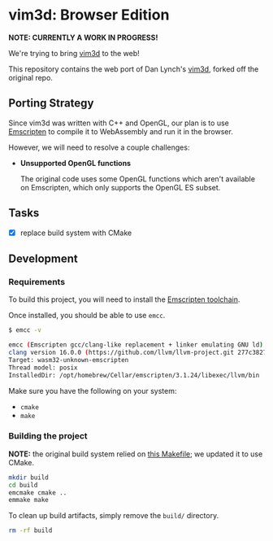 # vim3d: Browser Edition

**NOTE: CURRENTLY A WORK IN PROGRESS!**

We're trying to bring [vim3d](https://vim3d.com) to the web!

This repository contains the web port of Dan Lynch's [vim3d](https://github.com/pyramation/vim3d), forked off the original repo. 

## Porting Strategy

Since vim3d was written with C++ and OpenGL, our plan is to use [Emscripten](https://emscripten.org) to compile it to WebAssembly and run it in the browser.

However, we will need to resolve a couple challenges:

- **Unsupported OpenGL functions**

  The original code uses some OpenGL functions which aren't available on Emscripten, which only supports the OpenGL ES subset.


## Tasks

- [x] replace build system with CMake

## Development

### Requirements

To build this project, you will need to install the [Emscripten toolchain](https://emscripten.org/docs/getting_started/downloads.html).

Once installed, you should be able to use `emcc`.  

```bash
$ emcc -v

emcc (Emscripten gcc/clang-like replacement + linker emulating GNU ld) 3.1.24-git
clang version 16.0.0 (https://github.com/llvm/llvm-project.git 277c382760bf9575cfa2eac73d5ad1db91466d3f)
Target: wasm32-unknown-emscripten
Thread model: posix
InstalledDir: /opt/homebrew/Cellar/emscripten/3.1.24/libexec/llvm/bin
```

Make sure you have the following on your system:

- `cmake`
- `make`

### Building the project

**NOTE:** the original build system relied on [this Makefile](https://github.com/pyramation/vim3d/blob/5486287138bcfb3def4ff608ca898b6228db6397/src/Makefile); we updated it to use CMake.

```bash
mkdir build
cd build
emcmake cmake ..
emmake make
```

To clean up build artifacts, simply remove the `build/` directory.

```bash
rm -rf build
```

